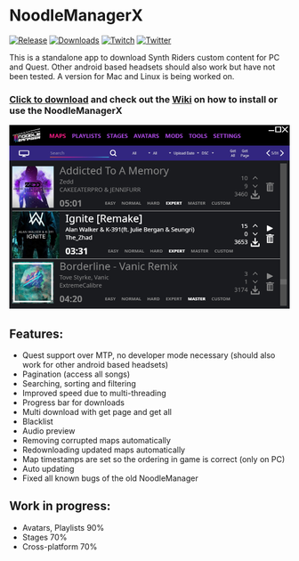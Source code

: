 # NoodleManagerX
[![Release](https://img.shields.io/github/release/tommaier123/NoodleManagerX.svg)](https://github.com/tommaier123/NoodleManagerX/releases/latest)
[![Downloads](https://img.shields.io/github/downloads/tommaier123/NoodleManagerX/total)](https://github.com/tommaier123/NoodleManagerX/releases/latest)
[![Twitch](https://img.shields.io/twitch/status/Nova_Max_?style=social)](https://www.twitch.tv/Nova_Max_)
[![Twitter](https://img.shields.io/twitter/follow/Nova_Max_?style=social)](https://twitter.com/Nova_Max_)


This is a standalone app to download Synth Riders custom content for PC and Quest. 
Other android based headsets should also work but have not been tested. 
A version for Mac and Linux is being worked on.

### [Click to download](https://github.com/tommaier123/NoodleManagerX/releases/latest) and check out the [Wiki](https://github.com/tommaier123/NoodleManagerX/wiki) on how to install or use the NoodleManagerX

<img src="./NoodleManagerX/Assets/NoodleManager.png"/>

## Features:
- Quest support over MTP, no developer mode necessary (should also work for other android based headsets)
- Pagination (access all songs)
- Searching, sorting and filtering
- Improved speed due to multi-threading
- Progress bar for downloads
- Multi download with get page and get all
- Blacklist
- Audio preview
- Removing corrupted maps automatically
- Redownloading updated maps automatically
- Map timestamps are set so the ordering in game is correct (only on PC)
- Auto updating
- Fixed all known bugs of the old NoodleManager


## Work in progress:
- Avatars, Playlists 90%
- Stages 70%
- Cross-platform 70%
